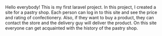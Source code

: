 Hello everybody!
This is my first laravel project.
In this project, I created a site for a pastry shop. 
Each person can log in to this site and see the price and rating of confectionery. 
Also, if they want to buy a product, they can contact the store and the delivery guy will deliver the product.
On this site everyone can get acquainted with the history of the pastry shop.
